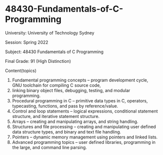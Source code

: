 # 48430-Fundamentals-of-C-Programming

University: University of Technology Sydney

Session: Spring 2022

Subject: 48430 Fundamentals of C Programming

Final Grade: 91 (High Distinction)

Content(topics)
1. Fundamental programming concepts – program development cycle, GNU toolchain for compiling C source code,
2. linking binary object files, debugging, testing, and modular programming.
3. Procedural programming in C – primitive data types in C, operators, typecasting, functions, and pass by reference/value.
4. Control and loop statements – logical expressions, conditional statement structure, and iterative statement structure.
5. Arrays – creating and manipulating arrays, and string handling.
6. Structures and file processing – creating and manipulating user defined data structure types, and binary and text file handling.
7. Pointers – dynamic memory management using pointers and linked lists.
8. Advanced programming topics – user defined libraries, programming in the large, and command line parsing.
